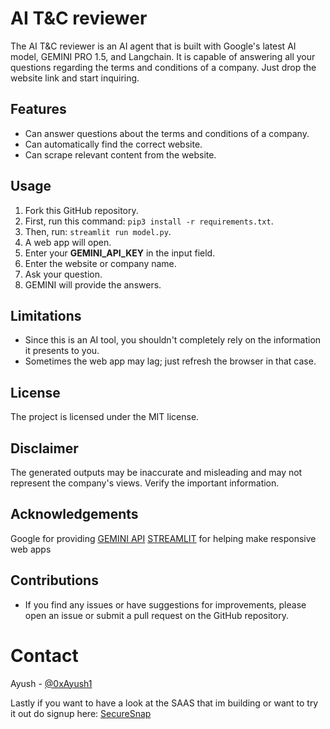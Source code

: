 # AI T&C reviewer

The AI T&C reviewer is an AI agent that is built with Google's latest AI model, GEMINI PRO 1.5, and Langchain. It is capable of answering all your questions regarding the terms and conditions of a company. Just drop the website link and start inquiring.

## Features
- Can answer questions about the terms and conditions of a company.
- Can automatically find the correct website.
- Can scrape relevant content from the website.

## Usage
1. Fork this GitHub repository.
2. First, run this command: `pip3 install -r requirements.txt`.
3. Then, run: `streamlit run model.py`.
4. A web app will open.
5. Enter your **GEMINI_API_KEY** in the input field.
6. Enter the website or company name.
7. Ask your question.
8. GEMINI will provide the answers.

## Limitations
- Since this is an AI tool, you shouldn't completely rely on the information it presents to you.
- Sometimes the web app may lag; just refresh the browser in that case.

## License
The project is licensed under the MIT license.

## Disclaimer
The generated outputs may be inaccurate and misleading and may not represent the company's views.
Verify the important information.

## Acknowledgements 
Google for providing [GEMINI API](https://aistudio.google.com/app/prompts/new_chat)
[STREAMLIT](https://streamlit.io) for helping make responsive web apps 

## Contributions 
- If you find any issues or have suggestions for improvements, please open an issue or submit a pull request on the GitHub repository.

# Contact 
Ayush - [@0xAyush1](https://twitter.com/@0xayush1)

Lastly if you want to have a look at the SAAS that im building or want to try it out do signup here: [SecureSnap](https://secur-esnap.web.app)


